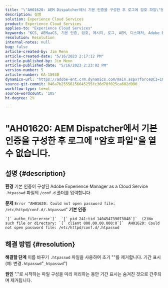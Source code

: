 ```yaml
---
title: "\"AH01620: AEM Dispatcher에서 기본 인증을 구성한 후 로그에 암호 파일\"을 열 수 없습니다."
description: 설명
solution: Experience Cloud Services
product: Experience Cloud Services
applies-to: "Experience Cloud Services"
keywords: "KCS, AEMaaCS, 기본 인증, 암호, 메시지, 로그, AEM, 디스패처, Adobe Experience Manager, AH01620, 문제 해결"
resolution: Resolution
internal-notes: null
bug: false
article-created-by: Jim Menn
article-created-date: "5/16/2023 2:17:12 PM"
article-published-by: Jim Menn
article-published-date: "5/16/2023 2:23:02 PM"
version-number: 5
article-number: KA-18930
dynamics-url: "https://adobe-ent.crm.dynamics.com/main.aspx?forceUCI=1&pagetype=entityrecord&etn=knowledgearticle&id=aefb9253-f4f3-ed11-8848-6045bd006079"
source-git-commit: 046a7b25556156645255fc36d70f025ca602d990
workflow-type: tm+mt
source-wordcount: '105'
ht-degree: 2%

---
```


# &quot;AH01620: AEM Dispatcher에서 기본 인증을 구성한 후 로그에 &quot;암호 파일&quot;을 열 수 없습니다.

## 설명 {#description}


<b>환경</b>
기본 인증이 구성된 Adobe Experience Manager as a Cloud Service `.htpasswd` 파일의 `/conf.d` 폴더를 입력합니다.

<b>문제</b>
`Error "AH01620: Could not open password file: /etc/httpd/conf.d/.htpasswd`&quot; <b>기본 인증</b>


```
`[` authn_file:error`]`  `[` pid 241:tid 140454739073848`]`  (2)No such file or directory: `[` client 000.00.00.000:0`]`  AH01620: Could not open password file: /etc/httpd/conf.d/.htpasswd
```





## 해결 방법 {#resolution}


<b>해결할 단계</b>
이름 바꾸기 `.htpasswd` 파일을 사용하여 초기 &quot;&quot;를 제거합니다. 기간 표시(예: 변경`.htpasswd`&quot;`_htpasswd`&quot;)

<b>원인</b>
&quot;.&quot;로 시작하는 파일 구성을 미리 처리하는 동안 기간 표시는 숨겨진 것으로 간주되며 제거됩니다.
